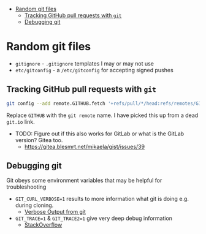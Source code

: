 <!-- START doctoc generated TOC please keep comment here to allow auto update -->
<!-- DON'T EDIT THIS SECTION, INSTEAD RE-RUN doctoc TO UPDATE -->

- [Random git files](#random-git-files)
  - [Tracking GitHub pull requests with `git`](#tracking-github-pull-requests-with-git)
  - [Debugging git](#debugging-git)

<!-- END doctoc generated TOC please keep comment here to allow auto update -->

# Random git files

- `gitignore` - `.gitignore` templates I may or may not use
- `etc/gitconfig` - a `/etc/gitconfig` for accepting signed pushes

## Tracking GitHub pull requests with `git`

```bash
git config --add remote.GITHUB.fetch '+refs/pull/*/head:refs/remotes/GITHUB/pr/*'
```

Replace `GITHUB` with the `git remote` name. I have picked this up from a
dead `git.io` link.

- TODO: Figure out if this also works for GitLab or what is the GitLab version?
  Gitea too.
  - https://gitea.blesmrt.net/mikaela/gist/issues/39

## Debugging git

Git obeys some environment variables that may be helpful for troubleshooting

- `GIT_CURL_VERBOSE=1` results to more information what git is doing e.g.
  during cloning.
  - [Verbose Output from git](https://wrightturn.wordpress.com/2016/08/16/verbose-output-from-git/)
- `GIT_TRACE=1` & `GIT_TRACE2=1` give very deep debug information
  - [StackOverflow](https://stackoverflow.com/a/47561300)
